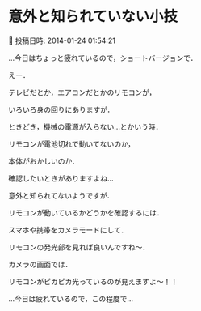 # 意外と知られていない小技

📅 投稿日時: 2014-01-24 01:54:21

…今日はちょっと疲れているので，ショートバージョンで．





えー．


テレビだとか，エアコンだとかのリモコンが，


いろいろ身の回りにありますが．





ときどき，機械の電源が入らない…とかいう時．


リモコンが電池切れで動いてないのか，


本体がおかしいのか．


確認したいときがありますよね…





意外と知られてないようですが．


リモコンが動いているかどうかを確認するには．


スマホや携帯をカメラモードにして．


リモコンの発光部を見れば良いんですね～．





カメラの画面では．


リモコンがピカピカ光っているのが見えますよ～！！





…今日は疲れているので，この程度で…

